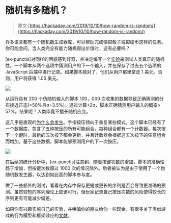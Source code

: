 # 随机有多随机？

> 原文:[https://hackaday.com/2019/10/10/how-random-is-random/](https://hackaday.com/2019/10/10/how-random-is-random/)

许多语言都有一个随机数生成器库，可以帮助完成像掷骰子或掷硬币这样的任务。你可能会问，当人类完全有能力随机得出价值时，这有必要吗？

[ex-punctis]对同样的困惑感到好奇，并决定编写一个[实验](https://github.com/ex-punctis/not-so-random)来测试人类真正的随机性。一个脚本从两个选项中猜测用户的下一个输入，并在保存了过去五个选项的 JavaScript 后端中进行记录。如果脚本猜对了，他们从用户那里拿走 1 美元。否则，用户将获得 1.05 美元。

![](../Images/3f454be380b37103d098d6127beffb17.png)

从运行具有 200 个伪随机输入的脚本 100，000 次收集的数据导致正确猜测的分布接近正态(=50%且σ=3.5%)。通过计算+2σ，脚本正确猜测用户输入的概率> 57%。结果呢？人类毕竟不擅长随机应变。

这几乎是直观的[为什么会发生](https://www.expunctis.com/2019/03/07/Not-so-random.html)。手指按压倾向于重复某些模式。这个脚本已经有了一个数据库，包含了五种按压的所有可能组合，每种组合都有一个计数器。每次按下一个键时，最新的五次按下都会更新，并且计数器会根据这五次按下的任意组合而增加。基于这些数据，脚本能够预测用户的下一次按压。

![](../Images/953ee6611acc0716da622ccba2b3f931.png)

在后续的统计分析中，[ex-punctis]注意到，随着按键次数的增加，脚本的准确性趋于增加，但按键次数超过 1000 次的情况除外。后者被认为是由于使用了一个伪随机数发生器，以达到如此高的脚本参与度。

做了一些额外的测试，看看在内存中保存更短或更长的序列是否会导致更准确的预测。虽然较短的序列理论上应该可行，但玩家记录自己按压次数的风险使得较长的序列更有可能减少偏差。

如果你有兴趣实施自己的实验，并哄骗你的朋友给你一些现金，有很多关于类似游戏的行为模型和框架效应的[文献](http://people.ischool.berkeley.edu/~nick/aaronson-oracle/)。